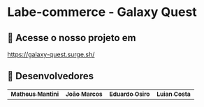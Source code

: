 # Labe-commerce - Galaxy Quest

## 🚀 Acesse o nosso projeto em
https://galaxy-quest.surge.sh/

## 🤝 Desenvolvedores

<table>
  <tr>
    <td align="center">
      <a href="https://github.com/matheusmantini">
        <sub>
          <b>Matheus Mantini</b>
        </sub>
      </a>
    </td>
    <td align="center">
      <a href="https://github.com/Jmaraguiar">
        <sub>
          <b>João Marcos</b>
        </sub>
      </a>
    </td>
    <td align="center">
      <a href="https://github.com/EduardoOsiro">
        <sub>
          <b>Eduardo Osiro</b>
        </sub>
      </a>
    </td>
    <td align="center">
      <a href="https://github.com/luiangcosta">
        <sub>
          <b>Luian Costa</b>
        </sub>
      </a>
    </td>
  </tr>
</table>
